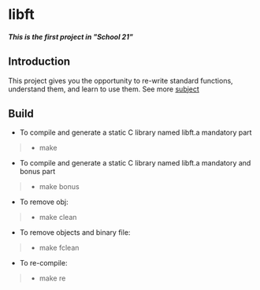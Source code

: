 # libft
##### This is the first project in "School 21"

## Introduction
This project gives you the opportunity to re-write standard functions, understand them, and learn to use them.
See more [subject](https://github.com/LavelleVerkarth/libft/blob/main/en.subject.pdf)

## Build

- To compile and generate a static C library named libft.a mandatory part
> - make
- To compile and generate a static C library named libft.a mandatory and bonus part
> - make bonus
- To remove obj:
> - make clean
- To remove objects and binary file:
> - make fclean
- To re-compile:
> - make re
